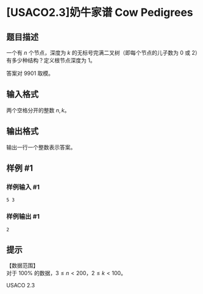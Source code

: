 # [USACO2.3]奶牛家谱 Cow Pedigrees

## 题目描述

一个有 $n$ 个节点，深度为 $k$ 的无标号完满二叉树（即每个节点的儿子数为 $0$ 或 $2$）有多少种结构？定义根节点深度为 $1$。

答案对 $9901$ 取模。

## 输入格式

两个空格分开的整数 $n,k$。

## 输出格式

输出一行一个整数表示答案。

## 样例 #1

### 样例输入 #1
```
5 3
```

### 样例输出 #1

```
2
```

## 提示

【数据范围】  
对于 $100\%$ 的数据，$3\le n < 200$，$2 \le k < 100$。

USACO 2.3

